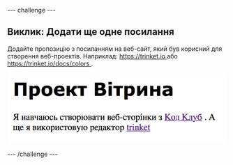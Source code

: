 \--- challenge \---

## Виклик: Додати ще одне посилання

Додайте пропозицію з посиланням на веб-сайт, який був корисний для створення веб-проектів. Наприклад: [ https://trinket.io ](https://trinket.io) або [ https://trinket.io/docs/colors ](https://trinket.io/docs/colors).

![скріншот](images/showcase-link-challenge.png)

\--- /challenge \---